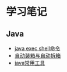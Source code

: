 # 学习笔记
## Java
- [java exec shell命令](/mynote/java_exec_shell)
- [自动装箱与自动拆箱](/mynote/java_auto_package)
- [java常用工具](/mynote/java_common_tools)


